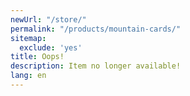 ```yaml
---
newUrl: "/store/"
permalink: "/products/mountain-cards/"
sitemap:
  exclude: 'yes'
title: Oops!
description: Item no longer available!
lang: en
---
```

